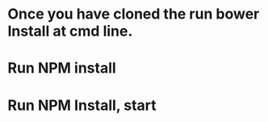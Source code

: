 # Once you have cloned the run bower Install at cmd line. 

# Run NPM install

# Run NPM Install, start

# 